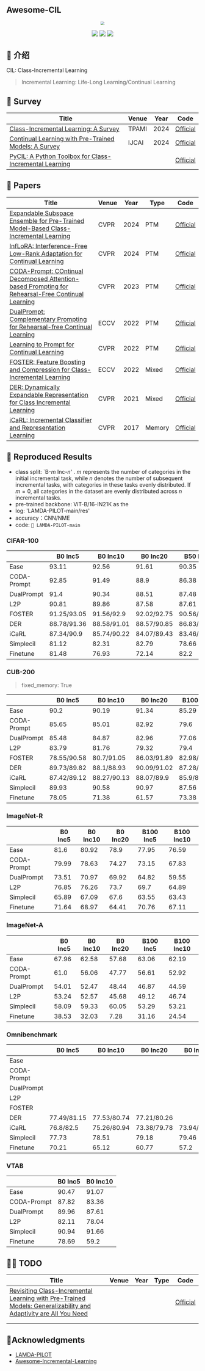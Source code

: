 ## Awesome-CIL

<div align=center><img src="https://markdownimg-hw.oss-cn-beijing.aliyuncs.com/logo.png" style="zoom: 60%;" /></div>
<p></p>
<div align=center><img src="https://visitor-badge.laobi.icu/badge?page_id=Geeks-Z.Awesome-CIL&left_color=green&right_color=red" /> <img src="https://img.shields.io/github/last-commit/Geeks-Z/Awesome-CIL" /> <img src="https://img.shields.io/github/license/Geeks-Z/Awesome-CIL" /></div>

## 🎉 介绍

CIL: Class-Incremental Learning
> Incremental Learning: Life-Long Learning/Continual Learning

## 🚀 Survey

| Title | Venue | Year | Code |
| ----- | ----- | ---- | ---- |
| [Class-Incremental Learning: A Survey](http://arxiv.org/abs/2302.03648) | TPAMI | 2024 | [Official](https://github.com/zhoudw-zdw/CIL_Surve) |
| [Continual Learning with Pre-Trained Models: A Survey](http://arxiv.org/abs/2401.16386) | IJCAI | 2024 | [Official](https://github.com/sun-hailong/LAMDA-PILOT) |
| [PyCIL: A Python Toolbox for Class-Incremental Learning](https://arxiv.org/abs/2112.12533) |       |      | [Official](https://github.com/G-U-N/PyCIL)             |

## 🌟 Papers

| Title                                                        | Venue | Year | Type   | Code                                                   |
| ------------------------------------------------------------ | ----- | ---- | ------ | ------------------------------------------------------ |
| [Expandable Subspace Ensemble for Pre-Trained Model-Based Class-Incremental Learning](http://arxiv.org/abs/2403.12030) | CVPR  | 2024 | PTM    | [Official](https://github.com/sun-hailong/CVPR24-Ease) |
| [InfLoRA: Interference-Free Low-Rank Adaptation for Continual Learning](http://arxiv.org/abs/2404.00228) | CVPR  | 2024 | PTM    | [Official](https://github.com/liangyanshuo/InfLoRA)    |
| [CODA-Prompt: COntinual Decomposed Attention-based Prompting for Rehearsal-Free Continual Learning](http://arxiv.org/abs/2211.13218) | CVPR  | 2023 | PTM    | [Official](https://github.com/GT-RIPL/CODA-Prompt)     |
| [DualPrompt: Complementary Prompting for Rehearsal-free Continual Learning](https://arxiv.org/abs/2204.04799) | ECCV  | 2022 | PTM    | [Official](https://github.com/google-research/l2p)     |
| [Learning to Prompt for Continual Learning](https://arxiv.org/abs/2112.08654) | CVPR  | 2022 | PTM    | [Official](https://github.com/google-research/l2p)     |
| [FOSTER: Feature Boosting and Compression for Class-Incremental Learning](https://arxiv.org/abs/2204.04662) | ECCV  | 2022 | Mixed  | [Official](https://github.com/G-U-N/ECCV22-FOSTER)     |
| [DER: Dynamically Expandable Representation for Class Incremental Learning](2021) | CVPR  | 2021 | Mixed  | [Official](https://github.com/G-U-N/ECCV22-FOSTER)     |
| [iCaRL: Incremental Classifier and Representation Learning](https://arxiv.org/abs/1611.07725) | CVPR  | 2017 | Memory | [Official](https://github.com/srebuffi/iCaRL)          |

## 📝 Reproduced Results

- class split: `B-$m$ Inc-$n$' . $m$ represents the number of categories in the initial incremental task, while $n$ denotes the number of subsequent incremental tasks, with categories in these tasks evenly distributed. If $m = 0$, all categories in the dataset are evenly distributed across $n$ incremental tasks.
- pre-trained backbone: ViT-B/16-IN21K as the 
- log: 'LAMDA-PILOT-main/res'
- accuracy：CNN/NME
- code: `📁 LAMDA-PILOT-main`

### CIFAR-100

|             | B0 Inc5     | B0 Inc10    | B0 Inc20    | B50 Inc5    | B50 Inc10   |
| ----------- | ----------- | ----------- | ----------- | ----------- | ----------- |
| Ease        | 93.11       | 92.56       | 91.61       | 90.35       | 89.2        |
| CODA-Prompt | 92.85       | 91.49       | 88.9        | 86.38       | 77.81       |
| DualPrompt  | 91.4        | 90.34       | 88.51       | 87.48       | 80.99       |
| L2P         | 90.81       | 89.86       | 87.58       | 87.61       | 79.42       |
| FOSTER      | 91.25/93.05 | 91.56/92.9  | 92.02/92.75 | 90.56/91.91 | 90.82/91.65 |
| DER         | 88.78/91.36 | 88.58/91.01 | 88.57/90.85 | 86.83/89.38 | 86.56/88.98 |
| iCaRL       | 87.34/90.9  | 85.74/90.22 | 84.07/89.43 | 83.46/88.83 | 80.67/87.06 |
| Simplecil   | 81.12       | 82.31       | 82.79       | 78.66       | 78.54       |
| Finetune    | 81.48       | 76.93       | 72.14       | 82.2        | 79.99       |

### CUB-200

> fixed_memory: True

|             | B0 Inc5     | B0 Inc10    | B0 Inc20    | B100 Inc5   | B100 Inc10  |
| ----------- | ----------- | ----------- | ----------- | ----------- | ----------- |
| Ease        | 90.2        | 90.19       | 91.34       | 85.29       | 87.54       |
| CODA-Prompt | 85.65       | 85.01       | 82.92       | 79.6        | 76.63       |
| DualPrompt  | 85.48       | 84.87       | 82.96       | 77.06       | 73.87       |
| L2P         | 83.79       | 81.76       | 79.32       | 79.4        | 74.62       |
| FOSTER      | 78.55/90.58 | 80.7/91.05  | 86.03/91.89 | 82.98/89.17 | 85.55/88.7  |
| DER         | 89.73/89.82 | 88.1/88.93  | 90.09/91.02 | 87.28/88.7  | 86.76/88.49 |
| iCaRL       | 87.42/89.12 | 88.27/90.13 | 88.07/89.9  | 85.9/88.11  | 85.47/87.53 |
| Simplecil   | 89.93       | 90.58       | 90.97       | 87.56       | 87.48       |
| Finetune    | 78.05       | 71.38       | 61.57       | 73.38       | 63.81       |

### ImageNet-R

|             | B0 Inc5 | B0 Inc10 | B0 Inc20 | B100 Inc5 | B100 Inc10 |
| ----------- | ------- | -------- | -------- | --------- | ---------- |
| Ease        | 81.6    | 80.92    | 78.9     | 77.95     | 76.59      |
| CODA-Prompt | 79.99   | 78.63    | 74.27    | 73.15     | 67.83      |
| DualPrompt  | 73.51   | 70.97    | 69.92    | 64.82     | 59.55      |
| L2P         | 76.85   | 76.26    | 73.7     | 69.7      | 64.89      |
| Simplecil   | 65.89   | 67.09    | 67.6     | 63.55     | 63.43      |
| Finetune    | 71.64   | 68.97    | 64.41    | 70.76     | 67.11      |

### ImageNet-A

|             | B0 Inc5 | B0 Inc10 | B0 Inc20 | B100 Inc5 | B100 Inc10 |
| ----------- | ------- | -------- | -------- | --------- | ---------- |
| Ease        | 67.96   | 62.58    | 57.68    | 63.06     | 62.19      |
| CODA-Prompt | 61.0    | 56.06    | 47.77    | 56.61     | 52.92      |
| DualPrompt  | 54.01   | 52.47    | 48.44    | 46.87     | 44.59      |
| L2P         | 53.24   | 52.57    | 45.68    | 49.12     | 46.74      |
| Simplecil   | 58.09   | 59.33    | 60.05    | 53.29     | 53.21      |
| Finetune    | 38.53   | 32.03    | 7.28     | 31.16     | 24.54      |

### Omnibenchmark

|             | B0 Inc5     | B0 Inc10    | B0 Inc20    | B0 Inc30    | B150 Inc5   | B150 Inc10  |
| ----------- | ----------- | ----------- | ----------- | ----------- | ----------- | ----------- |
| Ease        |             |             |             |             |             |             |
| CODA-Prompt |             |             |             |             |             |             |
| DualPrompt  |             |             |             |             |             |             |
| L2P         |             |             |             |             |             |             |
| FOSTER      |             |             |             |             |             |             |
| DER         | 77.49/81.15 | 77.53/80.74 | 77.21/80.26 |             |             |             |
| iCaRL       | 76.8/82.5   | 75.26/80.94 | 73.38/79.78 | 73.94/79.77 | 74.39/79.13 | 72.23/78.41 |
| Simplecil   | 77.73       | 78.51       | 79.18       | 79.46       | 74.47       | 74.32       |
| Finetune    | 70.21       | 65.12       | 60.77       | 57.2        | 68.37       | 64.1        |

### VTAB

|             | B0 Inc5 | B0 Inc10 |
| ----------- | ------- | -------- |
| Ease        | 90.47   | 91.07    |
| CODA-Prompt | 87.82   | 83.36    |
| DualPrompt  | 89.96   | 87.61    |
| L2P         | 82.11   | 78.04    |
| Simplecil   | 90.94   | 91.66    |
| Finetune    | 78.69   | 59.2     |

## 👨‍🏫  TODO

| Title                                                        | Venue | Year | Type | Code                                                    |
| ------------------------------------------------------------ | ----- | ---- | ---- | ------------------------------------------------------- |
| [Revisiting Class-Incremental Learning with Pre-Trained Models: Generalizability and Adaptivity are All You Need](https://arxiv.org/pdf/2303.07338) |       |      |      | [Official](https://github.com/zhoudw-zdw/RevisitingCIL) |
|                                                              |       |      |      |                                                         |
|                                                              |       |      |      |                                                         |



## 🤗Acknowledgments

- [LAMDA-PILOT](https://github.com/sun-hailong/LAMDA-PILOT)
- [Awesome-Incremental-Learning](https://github.com/xialeiliu/Awesome-Incremental-Learning)
